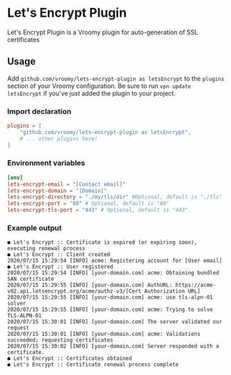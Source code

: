 # Let's Encrypt Plugin
Let's Encrypt Plugin is a Vroomy plugin for auto-generation of SSL certificates

## Usage
Add `github.com/vroomy/lets-encrypt-plugin as letsEncrypt` to the `plugins` section of your Vroomy configuration. Be sure to run `vpn update letsEncrypt` if you've just added the plugin to your project.

### Import declaration
```toml
plugins = [
	"github.com/vroomy/lets-encrypt-plugin as letsEncrypt",
	# ... other plugins here!
]
```

### Environment variables
```toml
[env]
lets-encrypt-email = "[Contact email]"
lets-encrypt-domain = "[Domain]"
lets-encrypt-directory = "./my/tls/dir" #Optional, default is "./tls"
lets-encrypt-port = "80" # Optional, default is "80"
lets-encrypt-tls-port = "443" # Optional, default is "443"
```

### Example output
```
● Let's Encrypt :: Certificate is expired (or expiring soon), executing renewal process
● Let's Encrypt :: Client created
2020/07/15 15:29:54 [INFO] acme: Registering account for [User email]
● Let's Encrypt :: User registered
2020/07/15 15:29:54 [INFO] [your-domain.com] acme: Obtaining bundled SAN certificate
2020/07/15 15:29:55 [INFO] [your-domain.com] AuthURL: https://acme-v02.api.letsencrypt.org/acme/authz-v3/[Cert Authorization URL]
2020/07/15 15:29:55 [INFO] [your-domain.com] acme: use tls-alpn-01 solver
2020/07/15 15:29:55 [INFO] [your-domain.com] acme: Trying to solve TLS-ALPN-01
2020/07/15 15:30:01 [INFO] [your-domain.com] The server validated our request
2020/07/15 15:30:01 [INFO] [your-domain.com] acme: Validations succeeded; requesting certificates
2020/07/15 15:30:02 [INFO] [your-domain.com] Server responded with a certificate.
● Let's Encrypt :: Certificates obtained
● Let's Encrypt :: Certificate renewal process complete
```